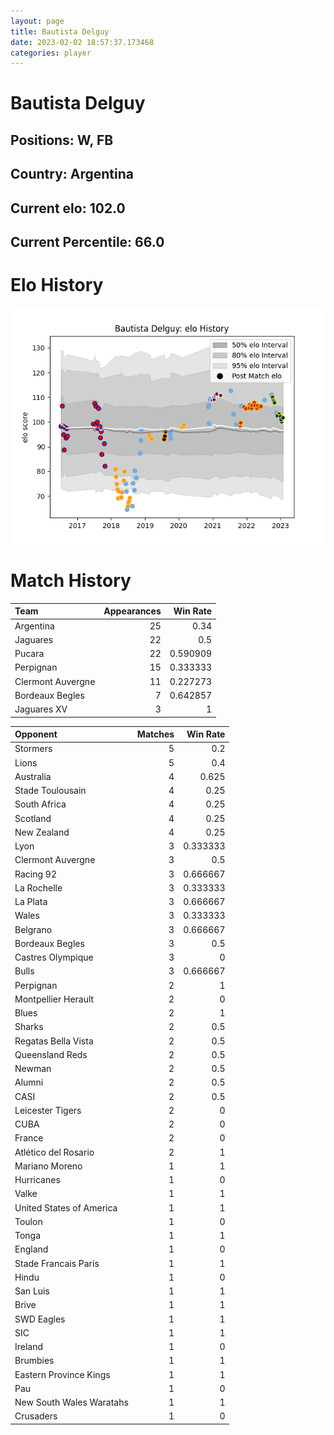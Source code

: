 ```yaml
---  
layout: page  
title: Bautista Delguy  
date: 2023-02-02 18:57:37.173468  
categories: player  
---
```

# Bautista Delguy

## Positions: W, FB

## Country: Argentina

## Current elo: 102.0

## Current Percentile: 66.0

# Elo History


![elo history](history_BautistaDelguy.png)
# Match History


| Team              |   Appearances |   Win Rate |
|:------------------|--------------:|-----------:|
| Argentina         |            25 |   0.34     |
| Jaguares          |            22 |   0.5      |
| Pucara            |            22 |   0.590909 |
| Perpignan         |            15 |   0.333333 |
| Clermont Auvergne |            11 |   0.227273 |
| Bordeaux Begles   |             7 |   0.642857 |
| Jaguares XV       |             3 |   1        |

| Opponent                 |   Matches |   Win Rate |
|:-------------------------|----------:|-----------:|
| Stormers                 |         5 |   0.2      |
| Lions                    |         5 |   0.4      |
| Australia                |         4 |   0.625    |
| Stade Toulousain         |         4 |   0.25     |
| South Africa             |         4 |   0.25     |
| Scotland                 |         4 |   0.25     |
| New Zealand              |         4 |   0.25     |
| Lyon                     |         3 |   0.333333 |
| Clermont Auvergne        |         3 |   0.5      |
| Racing 92                |         3 |   0.666667 |
| La Rochelle              |         3 |   0.333333 |
| La Plata                 |         3 |   0.666667 |
| Wales                    |         3 |   0.333333 |
| Belgrano                 |         3 |   0.666667 |
| Bordeaux Begles          |         3 |   0.5      |
| Castres Olympique        |         3 |   0        |
| Bulls                    |         3 |   0.666667 |
| Perpignan                |         2 |   1        |
| Montpellier Herault      |         2 |   0        |
| Blues                    |         2 |   1        |
| Sharks                   |         2 |   0.5      |
| Regatas Bella Vista      |         2 |   0.5      |
| Queensland Reds          |         2 |   0.5      |
| Newman                   |         2 |   0.5      |
| Alumni                   |         2 |   0.5      |
| CASI                     |         2 |   0.5      |
| Leicester Tigers         |         2 |   0        |
| CUBA                     |         2 |   0        |
| France                   |         2 |   0        |
| Atlético del Rosario     |         2 |   1        |
| Mariano Moreno           |         1 |   1        |
| Hurricanes               |         1 |   0        |
| Valke                    |         1 |   1        |
| United States of America |         1 |   1        |
| Toulon                   |         1 |   0        |
| Tonga                    |         1 |   1        |
| England                  |         1 |   0        |
| Stade Francais Paris     |         1 |   1        |
| Hindu                    |         1 |   0        |
| San Luis                 |         1 |   1        |
| Brive                    |         1 |   1        |
| SWD Eagles               |         1 |   1        |
| SIC                      |         1 |   1        |
| Ireland                  |         1 |   0        |
| Brumbies                 |         1 |   1        |
| Eastern Province Kings   |         1 |   1        |
| Pau                      |         1 |   0        |
| New South Wales Waratahs |         1 |   1        |
| Crusaders                |         1 |   0        |